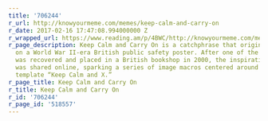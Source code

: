 ```yaml
---
title: '706244'
r_url: http://knowyourmeme.com/memes/keep-calm-and-carry-on
r_date: 2017-02-16 17:47:08.994000000 Z
r_wrapped_url: https://www.reading.am/p/4BWC/http://knowyourmeme.com/memes/keep-calm-and-carry-on
r_page_description: Keep Calm and Carry On is a catchphrase that originally appeared
  on a World War II-era British public safety poster. After one of the original posters
  was recovered and placed in a British bookshop in 2000, the inspirational message
  was shared online, sparking a series of image macros centered around the phrasal
  template “Keep Calm and X.”
r_page_title: Keep Calm and Carry On
r_title: Keep Calm and Carry On
r_id: '706244'
r_page_id: '518557'
---
```


